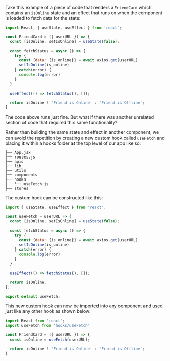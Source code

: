 
Take this example of a piece of code that renders a `FriendCard` which contains an `isOnline` state and an effect that runs on when the component is loaded to fetch data for the state:

```jsx
import React, { useState, useEffect } from 'react';

const FriendCard = ({ userURL }) => {
  const [isOnline, setIsOnline] = useState(false);

  const fetchStatus = async () => {
    try {
      const {data: {is_online}} = await axios.get(userURL)
      setIsOnline(is_online)
    } catch(error) {
      console.log(error)
    }
  }

  useEffect(() => fetchStatus(), []);

  return isOnline ? 'Friend is Online' : 'Friend is Offline';
}
```

The code above runs just fine. But what if there was another unrelated section of code that required this same functionality?

Rather than building the same state and effect in another component, we can avoid the repetition by creating a new custom hook called `useFetch` and placing it within a hooks folder at the top level of our app like so:

```
├── App.jsx
├── routes.js
├── apis
├── lib
├── utils
├── components
├── hooks
|   └── useFetch.js
├── stores
```

The custom hook can be constructed like this:

```jsx
import { useState, useEffect } from "react";

const useFetch = userURL => {
  const [isOnline, setIsOnline] = useState(false);

  const fetchStatus = async () => {
    try {
      const {data: {is_online}} = await axios.get(userURL)
      setIsOnline(is_online)
    } catch(error) {
      console.log(error)
    }
  }

  useEffect(() => fetchStatus(), []);

  return isOnline;
};

export default useFetch;
```

This new custom hook can now be imported into any component and used just like any other hook as shown below:

```jsx
import React from 'react';
import useFetch from 'hooks/useFetch'

const FriendCard = ({ userURL }) => {
  const isOnline = useFetch(userURL);

  return isOnline ? 'Friend is Online' : 'Friend is Offline';
}
```

